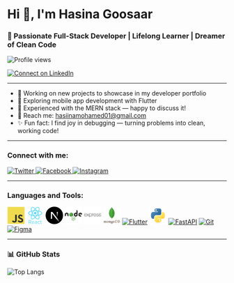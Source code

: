 <h1 align="left">Hi 👋, I'm Hasina Goosaar</h1>
<h3 align="left">🚀 Passionate Full-Stack Developer | Lifelong Learner | Dreamer of Clean Code</h3>


<p align="left">
  <img src="https://komarev.com/ghpvc/?username=hasina-mohamed&label=Profile%20views&color=0e75b6&style=flat" alt="Profile views" />
</p>

<p align="left">
  <a href="https://www.linkedin.com/in/hasina-goosaar-357756268/" target="_blank">
    <img src="https://img.shields.io/badge/LinkedIn-Connect-blue?logo=linkedin&style=for-the-badge" alt="Connect on LinkedIn" />
  </a>
</p>


---

- 💼 Working on new projects to showcase in my developer portfolio  
- 📱 Exploring mobile app development with Flutter  
- 🧠 Experienced with the MERN stack — happy to discuss it!  
- 📧 Reach me: hasiinamohamed01@gmail.com  
- ✨ Fun fact: I find joy in debugging — turning problems into clean, working code!


---

<h3 align="left">Connect with me:</h3>
<p align="left">
  <a href="https://twitter.com/hasinaa_ahmed" target="_blank">
    <img src="https://raw.githubusercontent.com/rahuldkjain/github-profile-readme-generator/master/src/images/icons/Social/twitter.svg" alt="Twitter" height="30" width="40" />
  </a>
  <a href="https://fb.com/sheikha hasina goosaar" target="_blank">
    <img src="https://raw.githubusercontent.com/rahuldkjain/github-profile-readme-generator/master/src/images/icons/Social/facebook.svg" alt="Facebook" height="30" width="40" />
  </a>
  <a href="https://instagram.com/hasina_goosaar" target="_blank">
    <img src="https://raw.githubusercontent.com/rahuldkjain/github-profile-readme-generator/master/src/images/icons/Social/instagram.svg" alt="Instagram" height="30" width="40" />
  </a>
</p>

---

<h3 align="left">Languages and Tools:</h3>
<p align="left">
  <a href="https://developer.mozilla.org/en-US/docs/Web/JavaScript" target="_blank"><img src="https://raw.githubusercontent.com/devicons/devicon/master/icons/javascript/javascript-original.svg" alt="JavaScript" width="40" height="40"/></a>
  <a href="https://reactjs.org/" target="_blank"><img src="https://raw.githubusercontent.com/devicons/devicon/master/icons/react/react-original-wordmark.svg" alt="React" width="40" height="40"/></a>
  <a href="https://nextjs.org/" target="_blank"><img src="https://raw.githubusercontent.com/devicons/devicon/master/icons/nextjs/nextjs-original.svg" alt="Next.js" width="40" height="40"/></a>
  <a href="https://nodejs.org" target="_blank"><img src="https://raw.githubusercontent.com/devicons/devicon/master/icons/nodejs/nodejs-original-wordmark.svg" alt="Node.js" width="40" height="40"/></a>
  <a href="https://expressjs.com/" target="_blank"><img src="https://raw.githubusercontent.com/devicons/devicon/master/icons/express/express-original-wordmark.svg" alt="Express.js" width="40" height="40"/></a>
  <a href="https://www.mongodb.com/" target="_blank"><img src="https://raw.githubusercontent.com/devicons/devicon/master/icons/mongodb/mongodb-original-wordmark.svg" alt="MongoDB" width="40" height="40"/></a>
  <a href="https://flutter.dev/" target="_blank"><img src="https://www.vectorlogo.zone/logos/flutterio/flutterio-icon.svg" alt="Flutter" width="40" height="40"/></a>
  <a href="https://www.python.org" target="_blank"><img src="https://raw.githubusercontent.com/devicons/devicon/master/icons/python/python-original.svg" alt="Python" width="40" height="40"/></a>
  <a href="https://fastapi.tiangolo.com/" target="_blank"><img src="https://cdn.worldvectorlogo.com/logos/fastapi.svg" alt="FastAPI" width="40" height="40"/></a>
  <a href="https://git-scm.com/" target="_blank"><img src="https://www.vectorlogo.zone/logos/git-scm/git-scm-icon.svg" alt="Git" width="40" height="40"/></a>
  <a href="https://www.figma.com/" target="_blank"><img src="https://www.vectorlogo.zone/logos/figma/figma-icon.svg" alt="Figma" width="40" height="40"/></a>
</p>




---

### 📊 GitHub Stats

![Top Langs](https://github-readme-stats.vercel.app/api/top-langs/?username=hasina-mohamed&layout=compact&theme=default)

